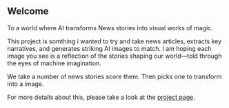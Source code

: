 ## Welcome
To a world where AI transforms News stories into visual works of magic.

This project is somthing i wanted to try and take news articles, extracts key narratives, and generates striking AI images to match. I am hoping each image you see is a reflection of the stories shaping our world—told through the eyes of machine imagination.

We take a number of news stories score them. Then picks one to transform into a image.

For more details about this, please take a look at the [project page](/project).
